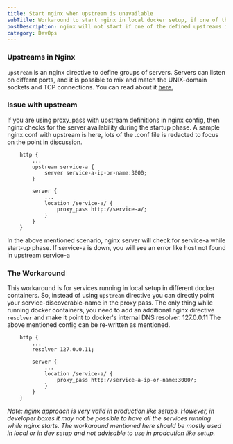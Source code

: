 ```yaml
---
title: Start nginx when upstream is unavailable
subTitle: Workaround to start nginx in local docker setup, if one of the defined upstream isn't available.
postDescription: nginx will not start if one of the defined upstreams is not available. Here is a workaround to get through with those situations.
category: DevOps
---
```

### Upstreams in Nginx

`upstream` is an nginx directive to define groups of servers. Servers can listen on differnt ports, and it is possible to mix and match the UNIX-domain sockets and TCP connections. You can read about it [here.](http://nginx.org/en/docs/http/ngx_http_upstream_module.html)

### Issue with upstream

If you are using proxy\_pass with upstream definitions in nginx config, then nginx checks for the server availability during the startup phase. A sample nginx.conf with upstream is here, lots of the .conf file is redacted to focus on the point in discussion.
```nginx
    http {
        ...
        upstream service-a {
            server service-a-ip-or-name:3000;
        }
        
        server {
            ...
            location /service-a/ {
                proxy_pass http://service-a/;
            }
        }
    }
```    

In the above mentioned scenario, nginx server will check for service-a while start-up phase. If service-a is down, you will see an error like host not found in upstream service-a

### The Workaround

This workaround is for services running in local setup in different docker containers. So, instead of using `upstream` directive you can directly point your service-discoverable-name in the proxy pass. The only thing while running docker containers, you need to add an additional nginx directive `resolver` and make it point to docker's internal DNS resolver. 127.0.0.11 The above mentioned config can be re-written as mentioned.
```nginx
    http {
        ...
        resolver 127.0.0.11;
        
        server {
            ...
            location /service-a/ {
                proxy_pass http://service-a-ip-or-name:3000/;
            }
        }
    }
```    

_Note: nginx approach is very valid in production like setups. However, in developer boxes it may not be possible to have all the services running while nginx starts. The workaround mentioned here should be mostly used in local or in dev setup and not advisable to use in prodcution like setup._